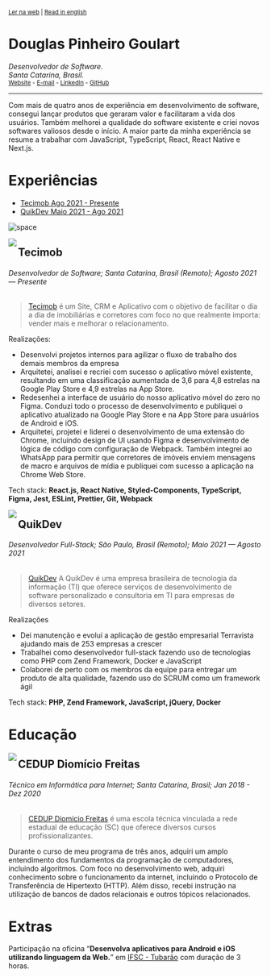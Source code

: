 <sup>

[Ler na web](https://github.com/doougui/resume/blob/master/PT-BR.md) | [Read in english](https://github.com/doougui/resume/blob/master/EN-US.md)

</sup>

# Douglas Pinheiro Goulart

_Desenvolvedor de Software._  
_Santa Catarina, Brasil._  
<sub>[Website](https://douglasgoulart.com/) - [E-mail](douglaspigoulart@gmail.com) - [LinkedIn](https://linkedin.com/in/douglaspigoulart/) - [GitHub](https://github.com/doougui)</sub>

---

Com mais de quatro anos de experiência em desenvolvimento de software, consegui lançar produtos que geraram valor e facilitaram a vida dos usuários. Também melhorei a qualidade do software existente e criei novos softwares valiosos desde o início.
A maior parte da minha experiência se resume a trabalhar com JavaScript, TypeScript, React, React Native e Next.js.

# Experiências

- [Tecimob Ago 2021 - Presente](#tecimob)
- [QuikDev Maio 2021 - Ago 2021](#quikdev)

![space](https://user-images.githubusercontent.com/3277185/99425971-50e77c80-28e2-11eb-8a59-890fcc2749e6.png)

<img src="https://user-images.githubusercontent.com/44846329/232336807-b81fe5e3-b5b5-4b31-96c2-fe634507630e.png" align="left" />

## Tecimob

###### Desenvolvedor de Software; Santa Catarina, Brasil (Remoto); Agosto 2021 — Presente

> [Tecimob](https://tecimob.com.br/) é um Site, CRM e Aplicativo com o objetivo de facilitar o dia a dia de imobiliárias e corretores com foco no que realmente importa: vender mais e melhorar o relacionamento.

Realizações:

- Desenvolvi projetos internos para agilizar o fluxo de trabalho dos demais membros da empresa
- Arquitetei, analisei e recriei com sucesso o aplicativo móvel existente, resultando em uma classificação aumentada de 3,6 para 4,8 estrelas na Google Play Store e 4,9 estrelas na App Store.
- Redesenhei a interface de usuário do nosso aplicativo móvel do zero no Figma. Conduzi todo o processo de desenvolvimento e publiquei o aplicativo atualizado na Google Play Store e na App Store para usuários de Android e iOS.
- Arquitetei, projetei e liderei o desenvolvimento de uma extensão do Chrome, incluindo design de UI usando Figma e desenvolvimento de lógica de código com configuração de Webpack. Também integrei ao WhatsApp para permitir que corretores de imóveis enviem mensagens de macro e arquivos de mídia e publiquei com sucesso a aplicação na Chrome Web Store.

Tech stack: **React.js, React Native, Styled-Components, TypeScript, Figma, Jest, ESLint, Prettier, Git, Webpack**

<img src="https://user-images.githubusercontent.com/44846329/232336837-1863a906-1e7b-4a10-9b6a-b7e3aff81623.png" align="left" />

## QuikDev

###### Desenvolvedor Full-Stack; São Paulo, Brasil (Remoto); Maio 2021 — Agosto 2021

> [QuikDev](https://quikdev.com.br/) A QuikDev é uma empresa brasileira de tecnologia da informação (TI) que oferece serviços de desenvolvimento de software personalizado e consultoria em TI para empresas de diversos setores.

Realizações

- Dei manutenção e evoluí a aplicação de gestão empresarial Terravista ajudando mais de 253 empresas a crescer
- Trabalhei como desenvolvedor full-stack fazendo uso de tecnologias como PHP com Zend Framework, Docker e JavaScript
- Colaborei de perto com os membros da equipe para entregar um produto de alta qualidade, fazendo uso do SCRUM como um framework ágil

Tech stack: **PHP, Zend Framework, JavaScript, jQuery, Docker**

# Educação

<img src="https://user-images.githubusercontent.com/44846329/232353960-119b79b5-bb3c-480f-95e7-85a0c00fd95d.png" align="left" />

## CEDUP Diomício Freitas

###### Técnico em Informática para Internet; Santa Catarina, Brasil; Jan 2018 - Dez 2020

> [CEDUP Diomício Freitas](https://ceduptubarao.com.br/) é uma escola técnica vinculada a rede estadual de educação (SC) que oferece diversos cursos profissionalizantes.

Durante o curso de meu programa de três anos, adquiri um amplo entendimento dos fundamentos da programação de computadores, incluindo algoritmos. Com foco no desenvolvimento web, adquiri conhecimento sobre o funcionamento da internet, incluindo o Protocolo de Transferência de Hipertexto (HTTP). Além disso, recebi instrução na utilização de bancos de dados relacionais e outros tópicos relacionados.

# Extras

Participação na oficina “**Desenvolva aplicativos para Android e iOS utilizando linguagem da Web.**” em [IFSC - Tubarão](https://www.ifsc.edu.br/web/campus-tubarao) com duração de 3 horas.
